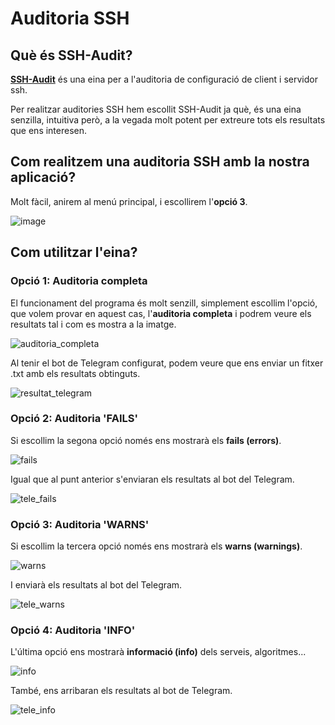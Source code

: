 # Auditoria SSH

## Què és SSH-Audit?

**[SSH-Audit](https://github.com/jtesta/ssh-audit)** és una eina per a l'auditoria de configuració de client i servidor ssh.

Per realitzar auditories SSH hem escollit SSH-Audit ja què, és una eina senzilla, intuitiva però, a la vegada molt potent per extreure tots els resultats que ens interesen.

## Com realitzem una auditoria SSH amb la nostra aplicació?

Molt fàcil, anirem al menú principal, i escollirem l'**opció 3**.

![image](https://user-images.githubusercontent.com/80519737/169099657-16579727-91c8-4f0e-8d83-b90aa7c2d63d.png)

## Com utilitzar l'eina?

### Opció 1: Auditoria completa

El funcionament del programa és molt senzill, simplement escollim l'opció, que volem provar en aquest cas, l'**auditoria completa** i podrem veure els resultats tal i com es mostra a la imatge.

![auditoria_completa](https://user-images.githubusercontent.com/92753159/169493068-a379f002-1cc5-47c4-bf17-772c1bd32291.png)

Al tenir el bot de Telegram configurat, podem veure que ens enviar un fitxer .txt amb els resultats obtinguts.

![resultat_telegram](https://user-images.githubusercontent.com/80519737/169101033-f7c8d78d-e00e-4ef3-8a60-a131ac03034f.png)

### Opció 2: Auditoria 'FAILS'

Si escollim la segona opció només ens mostrarà els **fails (errors)**.

![fails](https://user-images.githubusercontent.com/56296299/169371666-b5fb1aac-c91b-4027-ae97-3dab48e0a0ae.png)

Igual que al punt anterior s'enviaran els resultats al bot del Telegram.

![tele_fails](https://user-images.githubusercontent.com/56296299/169372643-5fdf6ae4-cf39-4256-a86a-cbb5647f8f6f.png)

### Opció 3: Auditoria 'WARNS'

Si escollim la tercera opció només ens mostrarà els **warns (warnings)**.

![warns](https://user-images.githubusercontent.com/56296299/169371728-99a95d8b-b23f-4f21-8348-fe861d69c21e.png)

I enviarà els resultats al bot del Telegram.

![tele_warns](https://user-images.githubusercontent.com/56296299/169372701-c986d8b6-e583-491a-afc3-c626465febb7.png)

### Opció 4: Auditoria 'INFO'

L'última opció ens mostrarà **informació (info)** dels serveis, algoritmes...

![info](https://user-images.githubusercontent.com/56296299/169371795-30acbda3-7736-4302-9bc6-db0806ba9e94.png)

També, ens arribaran els resultats al bot de Telegram.

![tele_info](https://user-images.githubusercontent.com/56296299/169372661-f8e360b1-8379-4bf5-bc02-1651340800b4.png)

